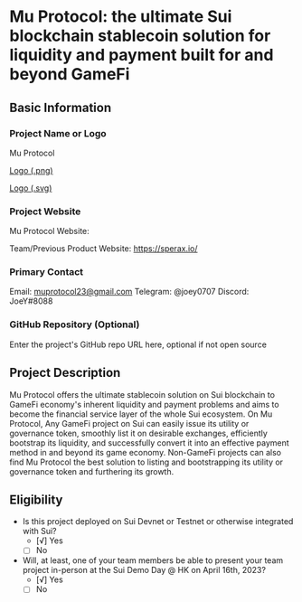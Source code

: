 # Mu Protocol: the ultimate Sui blockchain stablecoin solution for liquidity and payment built for and beyond GameFi

## Basic Information

### Project Name or Logo

Mu Protocol

[Logo (.png)](https://github.com/MuProtocolTeam/Mu-Protocol-Website/blob/main/images/MuProtocol.png)

[Logo (.svg)](https://github.com/MuProtocolTeam/Mu-Protocol-Website/blob/main/images/icon_website_logo.svg)

### Project Website

Mu Protocol Website: 

Team/Previous Product Website: https://sperax.io/


### Primary Contact

Email: muprotocol23@gmail.com
Telegram: @joey0707
Discord: JoeY#8088


### GitHub Repository (Optional)

Enter the project's GitHub repo URL here, optional if not open source

## Project Description 

Mu Protocol offers the ultimate stablecoin solution on Sui blockchain to GameFi economy's inherent liquidity and payment problems and aims to become the financial service layer of the whole Sui ecosystem. On Mu Protocol, Any GameFi project on Sui can easily issue its utility or governance token, smoothly list it on desirable exchanges, efficiently bootstrap its liquidity, and successfully convert it into an effective payment method in and beyond its game economy. Non-GameFi projects can also find Mu Protocol the best solution to listing and bootstrapping its utility or governance token and furthering its growth.

## Eligibility

- Is this project deployed on Sui Devnet or Testnet or otherwise integrated with Sui?
    - [√] Yes
    - [ ] No
- Will, at least, one of your team members be able to present your team project in-person at the Sui Demo Day @ HK on April 16th, 2023?
    - [√] Yes
    - [ ] No